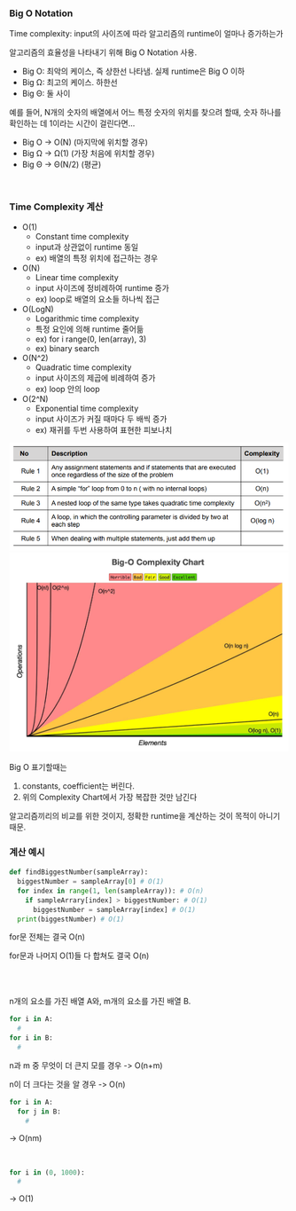 ### Big O Notation

Time complexity: input의 사이즈에 따라 알고리즘의 runtime이 얼마나 증가하는가

알고리즘의 효율성을 나타내기 위해 Big O Notation 사용.

- Big O: 최악의 케이스, 즉 상한선 나타냄. 실제 runtime은 Big O 이하
- Big Ω: 최고의 케이스. 하한선
- Big Θ: 둘 사이

예를 들어, N개의 숫자의 배열에서 어느 특정 숫자의 위치를 찾으려 할때, 숫자 하나를 확인하는 데 1이라는 시간이 걸린다면...

- Big O -> O(N) (마지막에 위치할 경우)
- Big Ω -> Ω(1) (가장 처음에 위치할 경우)
- Big Θ -> Θ(N/2) (평균) 

<br/>

### Time Complexity 계산

- O(1)
  - Constant time complexity
  - input과 상관없이 runtime 동일
  - ex) 배열의 특정 위치에 접근하는 경우
- O(N)
  - Linear time complexity
  - input 사이즈에 정비례하여 runtime 증가
  - ex) loop로 배열의 요소들 하나씩 접근
- O(LogN)
  - Logarithmic time complexity
  - 특정 요인에 의해 runtime 줄어듦
  - ex) for i range(0, len(array), 3)
  - ex) binary search
- O(N^2)
  - Quadratic time complexity
  - input 사이즈의 제곱에 비례하여 증가
  - ex) loop 안의 loop
- O(2^N)
  - Exponential time complexity
  - input 사이즈가 커질 때마다 두 배씩 증가
  - ex) 재귀를 두번 사용하여 표현한 피보나치

<img src = "../../Images/image3.PNG">

<img src = "../../Images/image2.jpg">

<br/>

Big O 표기할때는 
1. constants, coefficient는 버린다.
2. 위의 Complexity Chart에서 가장 복잡한 것만 남긴다

알고리즘끼리의 비교를 위한 것이지, 정확한 runtime을 계산하는 것이 목적이 아니기 때문.

### 계산 예시

```python
def findBiggestNumber(sampleArray):
  biggestNumber = sampleArray[0] # O(1)
  for index in range(1, len(sampleArray)): # O(n)
    if sampleArrary[index] > biggestNumber: # O(1)
      biggestNumber = sampleArray[index] # O(1)
  print(biggestNumber) # O(1)
```
for문 전체는 결국 O(n)

for문과 나머지 O(1)들 다 합쳐도 결국 O(n)

<br/>
<br/>

n개의 요소를 가진 배열 A와, m개의 요소를 가진 배열 B.
```python
for i in A:
  #
for i in B:
  #
```
n과 m 중 무엇이 더 큰지 모를 경우 -> O(n+m)

n이 더 크다는 것을 알 경우 -> O(n)

```python
for i in A:
  for j in B:
    #
```
-> O(nm)

<br>

```python
for i in (0, 1000):
  #
```
-> O(1)